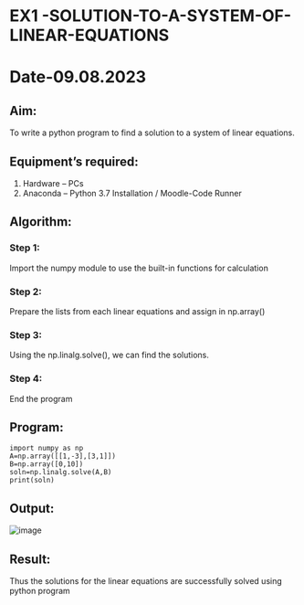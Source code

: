 # EX1 -SOLUTION-TO-A-SYSTEM-OF-LINEAR-EQUATIONS

# Date-09.08.2023
## Aim:
To write a python program to find a solution to a system of linear equations.
## Equipment’s required:
1. 	Hardware – PCs
2. 	Anaconda – Python 3.7 Installation / Moodle-Code Runner
## Algorithm:
### Step 1: 
Import the numpy module to use the built-in functions for calculation
### Step 2: 
Prepare the lists from each linear equations and assign in np.array()
### Step 3: 
Using the np.linalg.solve(), we can find the solutions.
### Step 4: 
End the program
## Program:
```
import numpy as np
A=np.array([[1,-3],[3,1]])
B=np.array([0,10])
soln=np.linalg.solve(A,B)
print(soln)
```
## Output:
![image](https://github.com/Kishorekumar22060/-SOLUTION-TO-A-SYSTEM-OF-LINEAR-EQUATIONS/assets/141472136/c500fed9-7f84-459f-a724-4290ed02ce6f)

## Result: 
Thus the solutions for the linear equations are successfully solved using python program

